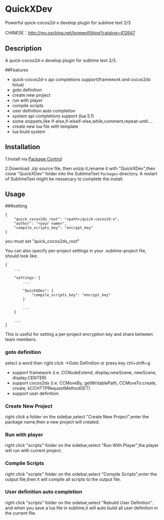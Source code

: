 QuickXDev
=========

Powerful quick-cocos2d-x develop plugin for sublime text 2/3

CHINESE：<a href="http://my.oschina.net/lonewolf/blog?catalog=412647" target="_blank">http://my.oschina.net/lonewolf/blog?catalog=412647</a>

## Description

A quick-cocos2d-x develop plugin for sublime text 2/3.

##Features

 * quick-cocos2d-x api completions support(framework and cocos2dx tolua)
 * goto definition
 * create new project
 * run with player
 * compile scripts
 * user definition auto completion
 * system api completions support (lua 5.1)
 * some snippets,like if-else,if-elseif-else,while,comment,repeat-until....
 * create new lua file with template
 * lua biuld system

## Installation

1.Install via [Package Control](https://sublime.wbond.net/)

2.Download .zip source file, then unzip it,rename it with "QuickXDev",then clone "QuickXDev" folder into the SublimeText ```Packages``` directory.  A restart of SublimeText might be nessecary to complete the install.


## Usage

###setting

```
{
    "quick_cocos2dx_root": "<path>/quick-cocos2d-x",
    "author": "<your name>",
    "compile_scripts_key": "encrypt_key"
}
```
you must set "quick_cocos2dx_root"

You can also specify per-project settings in your .sublime-project file, should look like:

```
{
    ...

    "settings: {
        ...

        "QuickXDev": {
            "compile_scripts_key": "encrypt_key"
        }

        ...
    }

    ...
}
```

This is useful for setting a per-project encryption key and share between team members.

### goto definition

select a word then right click ->Goto Definition or press key ctrl+shift+g
 * support framework (i.e. CCNodeExtend, display.newScene, newScene, display.CENTER)
 * support cocos2dx (i.e. CCMoveBy, getWritablePath, CCMoveTo:create, create, kCCHTTPRequestMethodGET)
 * support user definition

### Create New Project

 right click a folder on the sidebar,select "Create New Project",enter the package name,then a new project will created.

### Run with player

 right click "scripts" folder on the sidebar,select "Run With Player",the player will run with current project.

### Compile Scripts

 right click "scripts" folder on the sidebar,select "Compile Scripts",enter the output file,then it will compile all scripts to the output file.

### User definition auto completion

 right click "scripts" folder on the sidebar,select "Rebuild User Definition".
 and when you save a lua file in sublime,it will auto build all user definition in the current file.